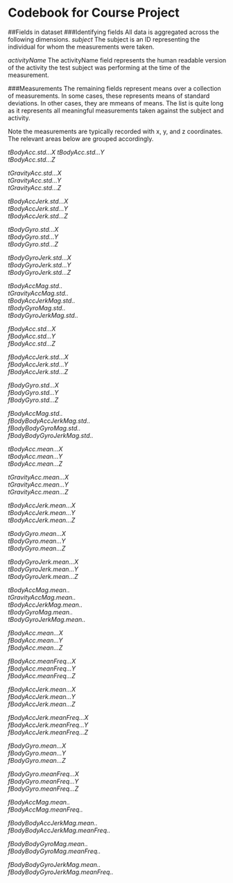Codebook for Course Project
===========================

##Fields in dataset
###Identifying fields
All data is aggregated across the following dimensions. 
*subject* 
The subject is an ID representing the individual for whom the measurements were taken.

*activityName*
The activityName field represents the human readable version of the activity the test subject was performing at the time of the measurement.

###Measurements
The remaining fields represent means over a collection of measurements. In some cases, these represents means of standard deviations. In other cases, they are mmeans of means. The list is quite long as it represents all meaningful measurements taken against the subject and activity.

Note the measurements are typically recorded with x, y, and z coordinates. The relevant areas below are grouped accordingly.
                   
*tBodyAcc.std...X*
*tBodyAcc.std...Y*          
*tBodyAcc.std...Z*    

*tGravityAcc.std...X*            
*tGravityAcc.std...Y*             
*tGravityAcc.std...Z*  

*tBodyAccJerk.std...X*            
*tBodyAccJerk.std...Y*           
*tBodyAccJerk.std...Z*

*tBodyGyro.std...X*              
*tBodyGyro.std...Y*               
*tBodyGyro.std...Z*   

*tBodyGyroJerk.std...X*           
*tBodyGyroJerk.std...Y*          
*tBodyGyroJerk.std...Z*  

*tBodyAccMag.std..*              
*tGravityAccMag.std..*            
*tBodyAccJerkMag.std..*          
*tBodyGyroMag.std..*              
*tBodyGyroJerkMag.std..* 

*fBodyAcc.std...X*                
*fBodyAcc.std...Y*               
*fBodyAcc.std...Z*    

*fBodyAccJerk.std...X*           
*fBodyAccJerk.std...Y*            
*fBodyAccJerk.std...Z* 

*fBodyGyro.std...X*               
*fBodyGyro.std...Y*              
*fBodyGyro.std...Z*  

*fBodyAccMag.std..*              
*fBodyBodyAccJerkMag.std..*       
*fBodyBodyGyroMag.std..*         
*fBodyBodyGyroJerkMag.std..* 

*tBodyAcc.mean...X*              
*tBodyAcc.mean...Y*               
*tBodyAcc.mean...Z*     

*tGravityAcc.mean...X*            
*tGravityAcc.mean...Y*           
*tGravityAcc.mean...Z*  

*tBodyAccJerk.mean...X*          
*tBodyAccJerk.mean...Y*           
*tBodyAccJerk.mean...Z* 

*tBodyGyro.mean...X*              
*tBodyGyro.mean...Y*             
*tBodyGyro.mean...Z* 

*tBodyGyroJerk.mean...X*         
*tBodyGyroJerk.mean...Y*          
*tBodyGyroJerk.mean...Z* 

*tBodyAccMag.mean..*              
*tGravityAccMag.mean..*          
*tBodyAccJerkMag.mean..*          
*tBodyGyroMag.mean..*            
*tBodyGyroJerkMag.mean..*  

*fBodyAcc.mean...X*              
*fBodyAcc.mean...Y*               
*fBodyAcc.mean...Z*       

*fBodyAcc.meanFreq...X*           
*fBodyAcc.meanFreq...Y*          
*fBodyAcc.meanFreq...Z*  

*fBodyAccJerk.mean...X*          
*fBodyAccJerk.mean...Y*           
*fBodyAccJerk.mean...Z*    

*fBodyAccJerk.meanFreq...X*       
*fBodyAccJerk.meanFreq...Y*      
*fBodyAccJerk.meanFreq...Z*  

*fBodyGyro.mean...X*             
*fBodyGyro.mean...Y*              
*fBodyGyro.mean...Z*         

*fBodyGyro.meanFreq...X*          
*fBodyGyro.meanFreq...Y*         
*fBodyGyro.meanFreq...Z*      

*fBodyAccMag.mean..*             
*fBodyAccMag.meanFreq..*      

*fBodyBodyAccJerkMag.mean..*     
*fBodyBodyAccJerkMag.meanFreq..*  

*fBodyBodyGyroMag.mean..*        
*fBodyBodyGyroMag.meanFreq..*    

*fBodyBodyGyroJerkMag.mean..*    
*fBodyBodyGyroJerkMag.meanFreq..*

